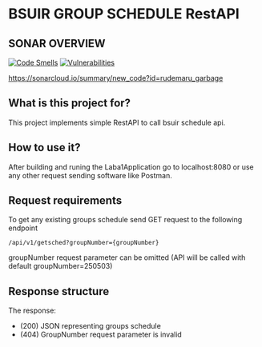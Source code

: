 # BSUIR GROUP SCHEDULE RestAPI

## SONAR OVERVIEW 
[![Code Smells](https://sonarcloud.io/api/project_badges/measure?project=rudemaru_garbage&metric=code_smells)](https://sonarcloud.io/summary/new_code?id=rudemaru_garbage) [![Vulnerabilities](https://sonarcloud.io/api/project_badges/measure?project=rudemaru_garbage&metric=vulnerabilities)](https://sonarcloud.io/summary/new_code?id=rudemaru_garbage)

https://sonarcloud.io/summary/new_code?id=rudemaru_garbage

## What is this project for?
This project implements simple RestAPI to call bsuir schedule api.

## How to use it?
After building and runing the Laba1Application go to localhost:8080 or use any other request sending software like Postman.

## Request requirements
To get any existing groups schedule send GET request to the following endpoint

```
/api/v1/getsched?groupNumber={groupNumber}
```

groupNumber request parameter can be omitted (API will be called with default groupNumber=250503)

## Response structure
The response:
* (200) JSON representing groups schedule
* (404) GroupNumber request parameter is invalid



